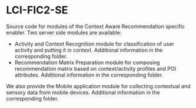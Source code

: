 # LCI-FIC2-SE
Source code for modules of the Context Aware Recommendation specific enabler.
Two server side modules are available:
  - Activity and Context Recognition module for classification of user activity and putting it in context. Additional information in the corresponding folder.
  - Recommendation Matrix Preparation module for composing recommendation matrix based on context/activity profiles and POI attributes. Additional information in the corresponding folder.

We also provide the Mobile application module for collecting contextual and sensory data from mobile devices. Additional information in the corresponding folder.
